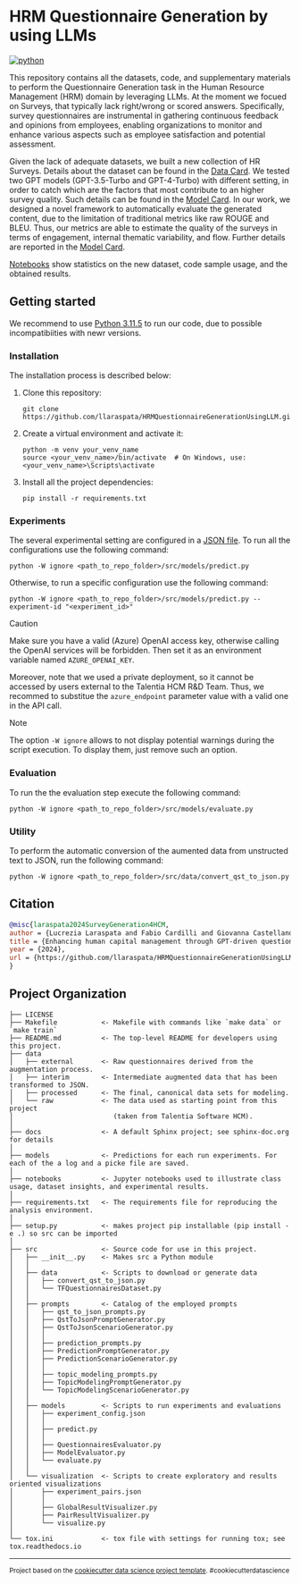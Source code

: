 HRM Questionnaire Generation by using LLMs
==============================
[![python](https://img.shields.io/badge/Python-3.11.5-3776AB.svg?style=flat&logo=python&logoColor=white)](https://www.python.org)

This repository contains all the datasets, code, and supplementary materials to perform the Questionnaire Generation task in the Human Resource Management (HRM) domain by leveraging LLMs.
At the moment we focued on Surveys, that typically lack right/wrong or scored answers. Specifically, survey questionnaires are instrumental in gathering continuous feedback and opinions from employees, enabling organizations to monitor and enhance various aspects such as employee satisfaction and potential assessment.

Given the lack of adequate datasets, we built a new collection of HR Surveys. Details about the dataset can be found in the [Data Card](data/README.md).
We tested two GPT models (GPT-3.5-Turbo and GPT-4-Turbo) with different setting, in order to catch which are the factors that most contribute to an higher survey quality. Such details can be found in the [Model Card](models/README.md).
In our work, we designed a novel framework to automatically evaluate the generated content, due to the limitation of traditional metrics like raw ROUGE and BLEU. Thus, our metrics are able to estimate the quality of the surveys in terms of engagement, internal thematic variability, and flow. Further details are reported in the [Model Card](models/README.md).


[Notebooks](notebooks) show statistics on the new dataset, code sample usage, and the obtained results.



## Getting started

We recommend to use [Python 3.11.5](https://python.domainunion.de/downloads/release/python-3115/) to run our code, due to possible incompatibiities with newr versions.

### Installation
The installation process is described below:

1. Clone this repository:
   ```
   git clone https://github.com/llaraspata/HRMQuestionnaireGenerationUsingLLM.git
   ```
2. Create a virtual environment and activate it:
   ```
   python -m venv your_venv_name
   source <your_venv_name>/bin/activate  # On Windows, use: <your_venv_name>\Scripts\activate
   ```
3. Install all the project dependencies:
   ```
   pip install -r requirements.txt
   ```


### Experiments
The several experimental setting are configured in a [JSON file](src/models/experiment_config.json). To run all the configurations use the following command:
```
python -W ignore <path_to_repo_folder>/src/models/predict.py
```
Otherwise, to run a specific configuration use the following command:
```
python -W ignore <path_to_repo_folder>/src/models/predict.py --experiment-id "<experiment_id>" 
```
> [!CAUTION]
> Make sure you have a valid (Azure) OpenAI access key, otherwise calling the OpenAI services will be forbidden. Then set it as an environment variable named `AZURE_OPENAI_KEY`.
>
> Moreover, note that we used a private deployment, so it cannot be accessed by users external to the Talentia HCM R&D Team. Thus, we recommed to substitue the `azure_endpoint` parameter value with a valid one in the API call.

> [!NOTE]
> The option `-W ignore` allows to not display potential warnings during the script execution. To display them, just remove such an option.

### Evaluation
To run the the evaluation step execute the following command:
```
python -W ignore <path_to_repo_folder>/src/models/evaluate.py
```

### Utility
To perform the automatic conversion of the aumented data from unstructed text to JSON, run the following command:
```
python -W ignore <path_to_repo_folder>/src/data/convert_qst_to_json.py
```


## Citation

```bibtex
@misc{laraspata2024SurveyGeneration4HCM,
author = {Lucrezia Laraspata and Fabio Cardilli and Giovanna Castellano and Gennaro Vessio},
title = {Enhancing human capital management through GPT-driven questionnaire generation},
year = {2024},
url = {https://github.com/llaraspata/HRMQuestionnaireGenerationUsingLLM}
}
```




Project Organization
------------

    ├── LICENSE
    ├── Makefile           <- Makefile with commands like `make data` or `make train`
    ├── README.md          <- The top-level README for developers using this project.
    ├── data
    │   ├── external       <- Raw questionnaires derived from the augmentation process.
    │   ├── interim        <- Intermediate augmented data that has been transformed to JSON.
    │   ├── processed      <- The final, canonical data sets for modeling.
    │   └── raw            <- The data used as starting point from this project
    │                         (taken from Talentia Software HCM).
    │
    ├── docs               <- A default Sphinx project; see sphinx-doc.org for details
    │
    ├── models             <- Predictions for each run experiments. For each of the a log and a picke file are saved.
    │
    ├── notebooks          <- Jupyter notebooks used to illustrate class usage, dataset insights, and experimental results.
    │
    ├── requirements.txt   <- The requirements file for reproducing the analysis environment.
    │
    ├── setup.py           <- makes project pip installable (pip install -e .) so src can be imported
    │
    ├── src                <- Source code for use in this project.
    │   ├── __init__.py    <- Makes src a Python module
    │   │
    │   ├── data           <- Scripts to download or generate data
    │   │   ├── convert_qst_to_json.py
    │   │   └── TFQuestionnairesDataset.py
    │   │
    │   ├── prompts        <- Catalog of the employed prompts
    │   │   ├── qst_to_json_prompts.py
    │   │   ├── QstToJsonPromptGenerator.py
    │   │   ├── QstToJsonScenarioGenerator.py
    │   │   │
    │   │   ├── prediction_prompts.py
    │   │   ├── PredictionPromptGenerator.py
    │   │   ├── PredictionScenarioGenerator.py
    │   │   │
    │   │   ├── topic_modeling_prompts.py
    │   │   ├── TopicModelingPromptGenerator.py
    │   │   └── TopicModelingScenarioGenerator.py
    │   │
    │   ├── models         <- Scripts to run experiments and evaluations
    │   │   ├── experiment_config.json
    │   │   │
    │   │   ├── predict.py
    │   │   │
    │   │   ├── QuestionnairesEvaluator.py
    │   │   ├── ModelEvaluator.py
    │   │   └── evaluate.py
    │   │
    │   └── visualization  <- Scripts to create exploratory and results oriented visualizations
    │       ├── experiment_pairs.json
    │       │
    │       ├── GlobalResultVisualizer.py
    │       ├── PairResultVisualizer.py
    │       └── visualize.py
    │
    └── tox.ini            <- tox file with settings for running tox; see tox.readthedocs.io


--------

<p><small>Project based on the <a target="_blank" href="https://drivendata.github.io/cookiecutter-data-science/">cookiecutter data science project template</a>. #cookiecutterdatascience</small></p>

